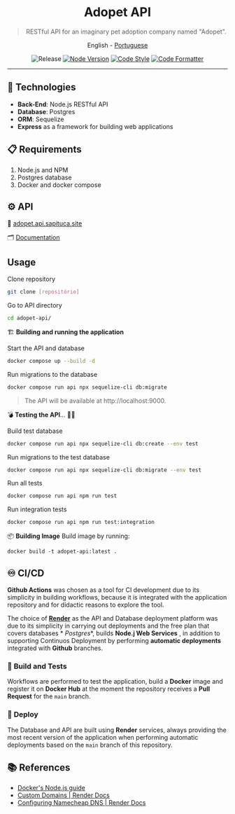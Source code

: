 <div align="center">

  # Adopet API

  > RESTful API for an imaginary pet adoption company named "Adopet".

  <a>English</a> -
  <a href="../../README.md">Portuguese</a>

</div>

<div align="center" >

  ![Release](https://img.shields.io/github/v/release/jeff-pedro/api-adopet?display_name=tag&style=flat-square)
  [![Node Version](https://img.shields.io/badge/node-v20.12.2-blueviolet?style=flat-square&logo=node.js)](https://nodejs.org/download/)
  [![Code Style](https://img.shields.io/badge/code_style-eslint-ff69b4.svg?style=flat-square&logo=eslint)](https://eslint.org/)
  [![Code Formatter](https://img.shields.io/badge/code%20formatter-prettier-blue?style=flat-square&logo=prettier)](https://prettier.io/)


</div>

---

## 🤖 Technologies
- **Back-End**: Node.js RESTful API
- **Database**: Postgres
- **ORM**: Sequelize
- **Express** as a framework for building web applications

## 📋 Requirements
1. Node.js and NPM
2. Postgres database
3. Docker and docker compose


## ⚙️ API

🧩 [adopet.api.sapituca.site](http://adopet.api.sapituca.site/)

🗂 [Documentation](https://documenter.getpostman.com/view/22093498/2sA35MxyP2)


## Usage

Clone repository
```bash
git clone [repositório]
```

Go to API directory
```bash
cd adopet-api/
```

🏗️ **Building and running the application**

Start the API and database
```bash
docker compose up --build -d
```

Run migrations to the database
```bash
docker compose run api npx sequelize-cli db:migrate
```

> The API will be available at http://localhost:9000.

💣 **Testing the API**... 🤞🏽

Build test database
```bash
docker compose run api npx sequelize-cli db:create --env test
```

Run migrations to the test database
```bash
docker compose run api npx sequelize-cli db:migrate --env test
```

Run all tests
```bash
docker compose run api npm run test
```

Run integration tests
```bash
docker compose run api npm run test:integration
```

📦 **Building Image**
Build image by running: 
```shell
docker build -t adopet-api:latest .
```


## ♾️ CI/CD

**Github Actions** was chosen as a tool for CI development due to its simplicity in building workflows, because it is integrated with the application repository and for didactic reasons to explore the tool.

The choice of **[Render](https://render.com/)** as the API and Database deployment platform was due to its simplicity in carrying out deployments and the free plan that covers databases * *Postgres**, 
 builds **Node.j Web Services** , in addition to supporting Continuos Deployment by performing **automatic deployments** integrated with **Github** branches.

### 🧪 **Build and Tests**
Workflows are performed to test the application, build a **Docker** image and register it on **Docker Hub** at the moment the repository receives a **Pull Request** for the `main` branch.

### 🚀️ **Deploy**
The Database and API are built using **Render** services, always providing the most recent version of the application when performing automatic deployments based on the `main` branch of this repository.

## 📚 References
- [Docker's Node.js guide](https://docs.docker.com/language/nodejs/)
- [Custom Domains | Render Docs](https://docs.render.com/custom-domains#configuring-dns-to-point-to-render)
- [Configuring Namecheap DNS | Render Docs](https://docs.render.com/configure-namecheap-dns)
